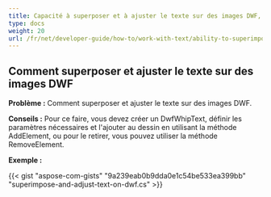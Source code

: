 ```yaml
---
title: Capacité à superposer et à ajuster le texte sur des images DWF, permettant ainsi un certain degré d'édition de la sortie de rendu résultante
type: docs
weight: 20
url: /fr/net/developer-guide/how-to/work-with-text/ability-to-superimpose-and-adjust-text-on-dwf-images/
---
```


## **Comment superposer et ajuster le texte sur des images DWF**

**Problème :** Comment superposer et ajuster le texte sur des images DWF.

**Conseils :** Pour ce faire, vous devez créer un DwfWhipText, définir les paramètres nécessaires et l'ajouter au dessin en utilisant la méthode AddElement, ou pour le retirer, vous pouvez utiliser la méthode RemoveElement.

**Exemple :**

{{< gist "aspose-com-gists" "9a239eab0b9dda0e1c54be533ea399bb" "superimpose-and-adjust-text-on-dwf.cs" >}}
